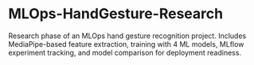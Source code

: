 # MLOps-HandGesture-Research
Research phase of an MLOps hand gesture recognition project. Includes MediaPipe-based feature extraction, training with 4 ML models, MLflow experiment tracking, and model comparison for deployment readiness.
